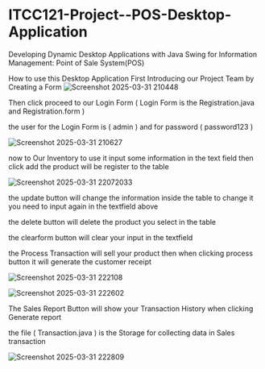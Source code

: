 # ITCC121-Project--POS-Desktop-Application
Developing Dynamic Desktop Applications with Java Swing for Information Management: Point of Sale System(POS)

How to use this Desktop Application
First Introducing our Project Team by Creating a Form
![Screenshot 2025-03-31 210448](https://github.com/user-attachments/assets/c05ec34d-b59a-4ccd-b78e-c3a190ac5d2b)

Then click proceed to our Login Form ( Login Form is the Registration.java and Registration.form )

the user for the Login Form is ( admin ) and for password ( password123 ) 

![Screenshot 2025-03-31 210627](https://github.com/user-attachments/assets/6f832b02-eb9e-4d2b-a289-9f85eed4cbb8)

now to Our Inventory 
to use it input some information in the text field then click add the product will be register to the table

![Screenshot 2025-03-31 22072033](https://github.com/user-attachments/assets/082ee2e3-b588-4cab-87ee-a2da46288f06)

the update button will change the information inside the table to change it you need to input again in the textfield above

the delete button will delete the product you select in the table

the clearform button will clear your input in the textfield

the Process Transaction will sell your product then when clicking process button it will generate the customer receipt

![Screenshot 2025-03-31 222108](https://github.com/user-attachments/assets/63704d67-dcf2-4972-8431-613c5d9e2796) 

![Screenshot 2025-03-31 222602](https://github.com/user-attachments/assets/28f2726d-ade1-4f14-b99e-6e21885978cd)

The Sales Report Button will show your Transaction History when clicking Generate report

the file ( Transaction.java ) is the Storage for collecting data in Sales transaction

![Screenshot 2025-03-31 222809](https://github.com/user-attachments/assets/33887ca2-b253-4c04-b203-3599cbada6aa)




